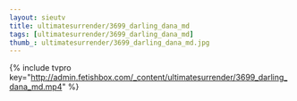 ```yaml
--- 
layout: sieutv
title: ultimatesurrender/3699_darling_dana_md
tags: [ultimatesurrender/3699_darling_dana_md]
thumb_: ultimatesurrender/3699_darling_dana_md.jpg
---
```

{% include tvpro key="http://admin.fetishbox.com/_content/ultimatesurrender/3699_darling_dana_md.mp4" %} 
